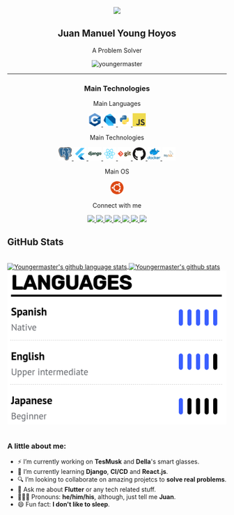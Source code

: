 <p align="center">
  <img width="100px" src="images/circle-cropped-profile.png" />
<h2 align="center">Juan Manuel Young Hoyos</h2>
<p align="center">A Problem Solver</p>

<p align="center"> <img
    src="https://komarev.com/ghpvc/?username=youngermaster&label=Profile Views&color=blue&style=plastic"
    alt="youngermaster" /> </p>
</p>

<hr />
<h3 align="center">Main Technologies</h3>

<p align="center">Main Languages</p>
<p align="center">
  <a
    href="https://raw.githubusercontent.com/github/explore/80688e429a7d4ef2fca1e82350fe8e3517d3494d/topics/cpp/cpp.png">
    <img alt="Cpp" width="30px" alt="Cpp" src="images/cpp.png" />
  </a>
  <a
    href="https://raw.githubusercontent.com/github/explore/80688e429a7d4ef2fca1e82350fe8e3517d3494d/topics/dart/dart.png">
    <img alt="Dart" width="30px" alt="Dart" src="images/dart.png" />
  </a>
  <a
    href="https://raw.githubusercontent.com/github/explore/80688e429a7d4ef2fca1e82350fe8e3517d3494d/topics/python/python.png">
    <img alt="python" width="30px" alt="python" src="images/python.png" />
  </a>
  <a
    href="https://raw.githubusercontent.com/github/explore/80688e429a7d4ef2fca1e82350fe8e3517d3494d/topics/javascript/javascript.png">
    <img alt="javascript" width="30px" alt="javascript" src="images/javascript.png" />
  </a>
</p>

<p align="center">Main Technologies</p>
<p align="center">
  <a
    href="https://raw.githubusercontent.com/github/explore/80688e429a7d4ef2fca1e82350fe8e3517d3494d/topics/postgresql/postgresql.png">
    <img alt="postgresql" width="30px" alt="postgresql" src="images/postgresql.png" />
  </a>
  <a
    href="https://raw.githubusercontent.com/github/explore/80688e429a7d4ef2fca1e82350fe8e3517d3494d/topics/flutter/flutter.png">
    <img alt="flutter" width="30px" alt="flutter" src="images/flutter.png" />
  </a>
  <a
    href="https://raw.githubusercontent.com/github/explore/80688e429a7d4ef2fca1e82350fe8e3517d3494d/topics/django/django.png">
    <img alt="django" width="30px" alt="django" src="images/django.png" />
  </a>
  <a
    href="https://raw.githubusercontent.com/github/explore/80688e429a7d4ef2fca1e82350fe8e3517d3494d/topics/react/react.png">
    <img alt="react" width="30px" alt="react" src="images/react.png" />
  </a>
  <a
    href="https://raw.githubusercontent.com/github/explore/80688e429a7d4ef2fca1e82350fe8e3517d3494d/topics/git/git.png">
    <img alt="git" width="30px" alt="git" src="images/git.png" />
  </a>
  <a
    href="https://raw.githubusercontent.com/github/explore/80688e429a7d4ef2fca1e82350fe8e3517d3494d/topics/github/github.png">
    <img alt="github" width="30px" alt="github" src="images/github.png" />
  </a>
  <a
    href="https://raw.githubusercontent.com/github/explore/80688e429a7d4ef2fca1e82350fe8e3517d3494d/topics/docker/docker.png">
    <img alt="docker" width="30px" alt="docker" src="images/docker.png" />
  </a>
  <a
    href="https://raw.githubusercontent.com/github/explore/80688e429a7d4ef2fca1e82350fe8e3517d3494d/topics/mysql/mysql.png">
    <img alt="mysql" width="30px" alt="mysql" src="images/mysql.png" />
  </a>
</p>

<p align="center">Main OS</p>
<p align="center">
  <a
    href="https://raw.githubusercontent.com/github/explore/80688e429a7d4ef2fca1e82350fe8e3517d3494d/topics/ubuntu/ubuntu.png">
    <img alt="ubuntu" width="30px" alt="ubuntu" src="images/ubuntu.png" />
  </a>
</p>

<p align="center">Connect with me</p>
<p align="center">
  <a href="https://www.linkedin.com/in/juan-manuel-young-hoyos-701653157/">
    <img
      src="https://img.shields.io/badge/-LinkedIn-blue?style=flat-square&logo=Linkedin&logoColor=white&linkhttps://www.linkedin.com/in/juan-manuel-young-hoyos-701653157/" />
  </a>
  <a href="https://www.instagram.com/jmyounghoyos/">
    <img
      src="https://img.shields.io/badge/-jmyounghoyos-magenta?style=flat-square&logo=Instagram&logoColor=white&linkhttps://www.Instagram.com/in/juan-manuel-young-hoyos-701653157/" />
  </a>
  <a href="https://twitter.com/jmyounghoyos">
    <img
      src="https://img.shields.io/badge/-jmyounghoyos-blue?style=flat-square&logo=Twitter&logoColor=white&linkhttps://www.Twitter.com/in/juan-manuel-young-hoyos-701653157/" />
  </a>
  <a href="https://discordhub.com/profile/412340197640896513">
    <img
      src="https://img.shields.io/badge/-Youngermaster7943-gray?style=flat-square&logo=Discord&logoColor=white&linkhttps://discordhub.com/profile/412340197640896513" />
  </a>
  <a href="mailto:juanmanuel12.13jmyh81@gmail.com">
    <img
      src="https://img.shields.io/badge/-juanmanuel12.13jmyh81@gmail.com-c14438?style=flat-square&logo=Gmail&logoColor=white&link=mailto:juanmanuel12.13jmyh81@gmail.com" />
  </a>
  <a href="https://www.youtube.com/channel/UCyuYHymUH4Adj2YytTdtD4g/videos">
    <img
      src="https://img.shields.io/badge/-Youtube-c14438?style=flat-square&logo=Youtube&logoColor=white&link=mailto:juanmanuel12.13jmyh81@Youtube.com" />
  </a>
  <a href="https://gist.github.com/Youngermaster/d062cf824d5007105aa2ea32d6e988e2">
    <img
      src="https://img.shields.io/badge/-VS Code Settings-blue?style=flat-square&logo=Visual Studio code&logoColor=white&https://gist.github.com/Youngermaster/d062cf824d5007105aa2ea32d6e988e2" />
  </a>
</p>

## GitHub Stats
<br>

<a href="https://github.com/youngermaster">
  <img align="center" alt="Youngermaster's github language stats "
    src="https://github-readme-stats.vercel.app/api/top-langs/?username=youngermaster&langs_count=10" />
</a>
<a href="https://github.com/youngermaster">
  <img align="center"
    src="https://github-readme-stats.anuraghazra1.vercel.app/api?username=youngermaster&show_icons=true&line_height=27"
    alt="Youngermaster's github stats" />
</a>

<img align="center" src="images/Languages.png" alt="Juan Manuel Young's Languages">

<br>
<br>

### A little about me:

* ⚡ I’m currently working on **TesMusk** and **Della**'s smart glasses.
* 📙 I’m currently learning **Django**, **CI/CD** and **React.js**.
* 🔍 I’m looking to collaborate on amazing projetcs to **solve real problems**.
* 💬 Ask me about **Flutter** or any tech related stuff.
* 👱🏼‍♂️ Pronouns: **he/him/his**, although, just tell me **Juan**.
* 😄 Fun fact: **I don't like to sleep**.